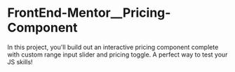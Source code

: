 # FrontEnd-Mentor__Pricing-Component
In this project, you'll build out an interactive pricing component complete with custom range input slider and pricing toggle. A perfect way to test your JS skills!
